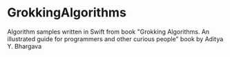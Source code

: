 # GrokkingAlgorithms

Algorithm samples written in Swift from book "Grokking Algorithms. An illustrated guide for programmers and other curious people" book by Aditya Y. Bhargava
